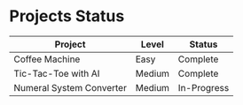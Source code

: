 # Projects Status

|Project                               |Level  |Status     |
|--------------------------------------|-------|-----------|
|Coffee Machine                        |Easy   |Complete   |
|Tic-Tac-Toe with AI                   |Medium |Complete   |
|Numeral System Converter              |Medium |In-Progress|